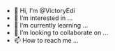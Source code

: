- 👋 Hi, I’m @VictoryEdi
- 👀 I’m interested in ...
- 🌱 I’m currently learning ...
- 💞️ I’m looking to collaborate on ...
- 📫 How to reach me ...

<!---
VictoryEdi/VictoryEdi is a ✨ special ✨ repository because its `README.md` (this file) appears on your GitHub profile.
You can click the Preview link to take a look at your changes.
--->
